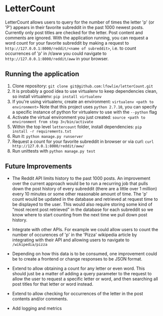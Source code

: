 # LetterCount

LetterCount allows users to query for the number of times the letter 'p' (or 'P') appears in their favorite subreddit
in the past 1000 newest posts. Currently only post titles are checked for the letter. Post content and comments are
ignored. With the application running, you can request a word count for your favorite subreddit by making a request to 
`http://127.0.0.1:8000/reddit/<name of subreddit>`, i.e. to count occurrences of 'p' in /r/aww you could navigate to 
`http://127.0.0.1:8000/reddit/aww` in your browser.


## Running the application
1) Clone repository: `git clone git@github.com:lfowlie/letterCount.git`
2) It is probably a good idea to use virtualenv to keep dependencies clean, so install virtualenv: 
`pip install virtualenv`
3) If you're using virtualenv, create an environment: `virtualenv <path to environment>` Note that this project
uses `python 2.7.10`, you can specify a specific instance of python for virtualenv to use with the `--python` flag
4) Activate the virtual environment you just created: `source <path to environment from step 3>/bin/activate`
5) Within the top level `lettercount` folder, install dependencies: `pip install -r requirements.txt`
6) Run it: `python manage.py runserver`
7) Request a count for your favorite subreddit in browser or via curl: `curl http://127.0.0.1:8000/reddit/aww/`
8) Run unittests with `python manage.py test`


## Future Improvements

- The Reddit API limits history to the past 1000 posts. An improvement over the current approach would be to run a 
 recurring job that pulls down the post history of every subreddit (there are a little over 1 million) every 10 minutes
 or some other reasonable amount of time. The 'p' count would be updated in the database and retrieved at request time
 to be displayed to the user. This would also require storing some kind of "most recent post retrieved" in the database
 for each subreddit so we know where to start counting from the next time we pull down post history.
 
- Integrate with other APIs. For example we could allow users to count the number of occurences of 'p' in the 'Pizza'
 wikipedia article by integrating with their API and allowing users to navigate to `/wikipedia/pizza`
 
- Depending on how this data is to be consumed, one improvement could be to create a frontend or change responses to be
 JSON format.
 
- Extend to allow obtaining a count for any letter or even word. This should just be a matter of adding a query
 parameter to the request to allow the user to request a specific letter or word, and then searching all post titles for
 that letter or word instead.

- Extend to allow checking for occurrences of the letter in the post contents and/or comments.

- Add logging and metrics